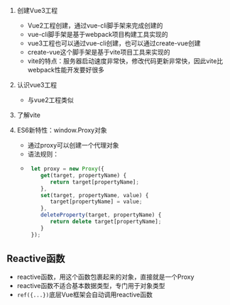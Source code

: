 1. 创建Vue3工程
   * Vue2工程创建，通过vue-cli脚手架来完成创建的
   * vue-cli脚手架是基于webpack项目构建工具实现的
   * vue3工程也可以通过vue-cli创建，也可以通过create-vue创建
   * create-vue这个脚手架是基于vite项目工具来实现的
   * vite的特点：服务器启动速度非常快，修改代码更新非常快，因此vite比webpack性能开发要好很多
2. 认识vue3工程
   * 与vue2工程类似
3. 了解vite

8. ES6新特性：window.Proxy对象
   - 通过proxy可以创建一个代理对象
   - 语法规则：
   - ```javascript
      let proxy = new Proxy({
         get(target, propertyName) {
            return target[propertyName];
         },
         set(target, propertyName, value) {
            target[propertyName] = value;
         },
         deleteProperty(target, propertyName) {
            return delete target[propertyName];
         }
      });
     ```

## Reactive函数
   + reactive函数，用这个函数包裹起来的对象，直接就是一个Proxy
   + reactive函数不适合基本数据类型，专门用于对象类型
   + `ref({...})`底层Vue框架会自动调用reactive函数
